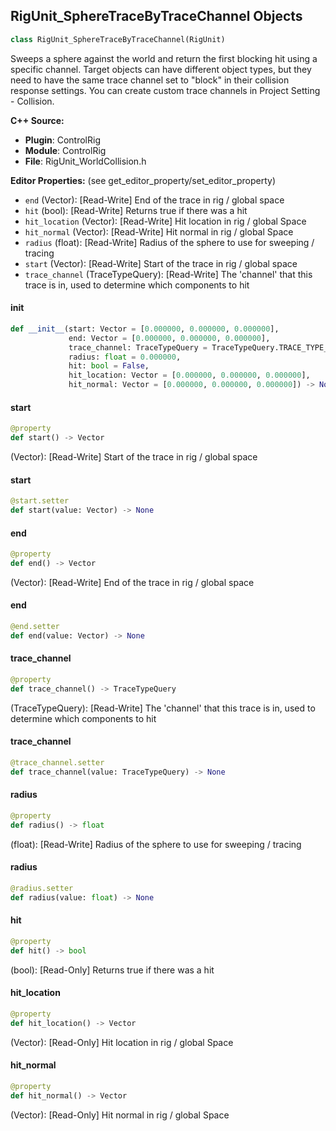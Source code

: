 ## RigUnit_SphereTraceByTraceChannel Objects

```python
class RigUnit_SphereTraceByTraceChannel(RigUnit)
```

Sweeps a sphere against the world and return the first blocking hit using a specific channel. Target objects can have different object types, but they need to have the same trace channel set to "block" in their collision response settings.
You can create custom trace channels in Project Setting - Collision.

**C++ Source:**

- **Plugin**: ControlRig
- **Module**: ControlRig
- **File**: RigUnit_WorldCollision.h

**Editor Properties:** (see get_editor_property/set_editor_property)

- ``end`` (Vector):  [Read-Write] End of the trace in rig / global space
- ``hit`` (bool):  [Read-Write] Returns true if there was a hit
- ``hit_location`` (Vector):  [Read-Write] Hit location in rig / global Space
- ``hit_normal`` (Vector):  [Read-Write] Hit normal in rig / global Space
- ``radius`` (float):  [Read-Write] Radius of the sphere to use for sweeping / tracing
- ``start`` (Vector):  [Read-Write] Start of the trace in rig / global space
- ``trace_channel`` (TraceTypeQuery):  [Read-Write] The 'channel' that this trace is in, used to determine which components to hit

<a id="unreal.RigUnit_SphereTraceByTraceChannel.__init__"></a>

#### __init__

```python
def __init__(start: Vector = [0.000000, 0.000000, 0.000000],
             end: Vector = [0.000000, 0.000000, 0.000000],
             trace_channel: TraceTypeQuery = TraceTypeQuery.TRACE_TYPE_QUERY1,
             radius: float = 0.000000,
             hit: bool = False,
             hit_location: Vector = [0.000000, 0.000000, 0.000000],
             hit_normal: Vector = [0.000000, 0.000000, 0.000000]) -> None
```

<a id="unreal.RigUnit_SphereTraceByTraceChannel.start"></a>

#### start

```python
@property
def start() -> Vector
```

(Vector):  [Read-Write] Start of the trace in rig / global space

<a id="unreal.RigUnit_SphereTraceByTraceChannel.start"></a>

#### start

```python
@start.setter
def start(value: Vector) -> None
```

<a id="unreal.RigUnit_SphereTraceByTraceChannel.end"></a>

#### end

```python
@property
def end() -> Vector
```

(Vector):  [Read-Write] End of the trace in rig / global space

<a id="unreal.RigUnit_SphereTraceByTraceChannel.end"></a>

#### end

```python
@end.setter
def end(value: Vector) -> None
```

<a id="unreal.RigUnit_SphereTraceByTraceChannel.trace_channel"></a>

#### trace_channel

```python
@property
def trace_channel() -> TraceTypeQuery
```

(TraceTypeQuery):  [Read-Write] The 'channel' that this trace is in, used to determine which components to hit

<a id="unreal.RigUnit_SphereTraceByTraceChannel.trace_channel"></a>

#### trace_channel

```python
@trace_channel.setter
def trace_channel(value: TraceTypeQuery) -> None
```

<a id="unreal.RigUnit_SphereTraceByTraceChannel.radius"></a>

#### radius

```python
@property
def radius() -> float
```

(float):  [Read-Write] Radius of the sphere to use for sweeping / tracing

<a id="unreal.RigUnit_SphereTraceByTraceChannel.radius"></a>

#### radius

```python
@radius.setter
def radius(value: float) -> None
```

<a id="unreal.RigUnit_SphereTraceByTraceChannel.hit"></a>

#### hit

```python
@property
def hit() -> bool
```

(bool):  [Read-Only] Returns true if there was a hit

<a id="unreal.RigUnit_SphereTraceByTraceChannel.hit_location"></a>

#### hit_location

```python
@property
def hit_location() -> Vector
```

(Vector):  [Read-Only] Hit location in rig / global Space

<a id="unreal.RigUnit_SphereTraceByTraceChannel.hit_normal"></a>

#### hit_normal

```python
@property
def hit_normal() -> Vector
```

(Vector):  [Read-Only] Hit normal in rig / global Space

<a id="unreal.RigUnit_SphereTraceByObjectTypes"></a>